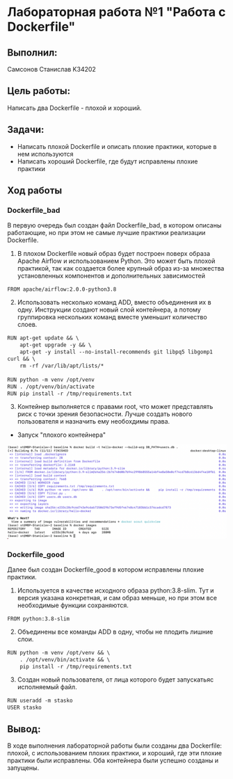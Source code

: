 
# Лабораторная работа №1 "Работа с Dockerfile"

## Выполнил: 
Самсонов Станислав K34202

## Цель работы:
Написать два Dockerfile - плохой и хороший.

## Задачи:
* Написать плохой Dockerfile и описать плохие практики, которые в нем используются
* Написать хороший Dockerfile, где будут исправлены плохие практики

## Ход работы

### Dockerfile_bad

В первую очередь был создан файл Dockerfile_bad, в котором описаны работающие, но при этом не самые лучшие практики реализации Dockerfile.

1.  В плохом Dockerfile новый образ будет построен поверх образа Apache Airflow и использованием Python. Это может быть плохой практикой, так как создается более крупный образ из-за множества установленных компонентов и дополнительных зависимостей

```
FROM apache/airflow:2.0.0-python3.8
```

2. Использовать несколько команд ADD, вместо объединения их в одну. Инструкции создают новый слой контейнера, а потому группировка нескольких команд вместе уменьшит количество слоев.

```
RUN apt-get update && \
    apt-get upgrade -y && \
    apt-get -y install --no-install-recommends git libpq5 libgomp1 curl && \
    rm -rf /var/lib/apt/lists/*

RUN python -m venv /opt/venv
RUN . /opt/venv/bin/activate
RUN pip install -r /tmp/requirements.txt
```

3. Контейнер выполняется с правами root, что может представлять риск с точки зрения безопасности. Лучше создать нового пользователя и назначить ему необохдимы права.

* Запуск "плохого контейнера"

![img5](./img/img5.png)

### Dockerfile_good

Далее был создан Dockerfile_good в котором исправлены плохие практики.

1. Используется в качестве исходного образа python:3.8-slim. Тут и версия указана конкретная, и сам образ меньше, но при этом все необходимые функции сохраняются.

```
FROM python:3.8-slim
```

2. Объединены все команды ADD в одну, чтобы не плодить лишние слои.

```
RUN python -m venv /opt/venv && \
    . /opt/venv/bin/activate && \
    pip install -r /tmp/requirements.txt
```

3. Создан новый пользователя, от лица которого будет запускатьяс исполняемый файл.

```
RUN useradd -m stasko
USER stasko
```
## Вывод:
В ходе выполнения лабораторной работы были созданы два Dockerfile: плохой, с использованием плохих практики, и хороший, где эти плохие практики были исправлены. Оба контейнера были успешно созданы и запущены.
